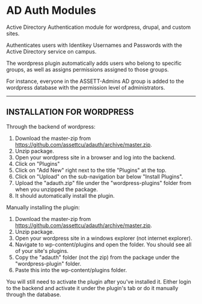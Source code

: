 AD Auth Modules
======

Active Directory Authentication module for wordpress, drupal, and custom sites.

Authenticates users with Identikey Usernames and Passwords with the Active Directory service on campus.

The wordpress plugin automatically adds users who belong to specific groups, as well as assigns permissions
assigned to those groups.

For instance, everyone in the ASSETT-Admins AD group is added to the wordpress database with the permission level of administrators.

-----------------------------------------
INSTALLATION FOR WORDPRESS
-----------------------------------------
Through the backend of wordpress:
1. Download the master-zip from https://github.com/assettcu/adauth/archive/master.zip.
2. Unzip package.
3. Open your wordpress site in a browser and log into the backend.
4. Click on "Plugins"
5. Click on "Add New" right next to the title "Plugins" at the top.
6. Click on "Upload" on the sub-navigation bar below "Install Plugins".
7. Upload the "adauth.zip" file under the "wordpress-plugins" folder from when you unzipped the package.
8. It should automatically install the plugin.

Manually installing the plugin:
1. Download the master-zip from https://github.com/assettcu/adauth/archive/master.zip.
2. Unzip package.
3. Open your wordpress site in a windows explorer (not internet explorer).
4. Navigate to wp-content/plugins and open the folder. You should see all of your site's plugins.
5. Copy the "adauth" folder (not the zip) from the package under the "wordpress-plugin" folder.
6. Paste this into the wp-content/plugins folder.

You will still need to activate the plugin after you've installed it. Either login to the backend and activate it under the plugin's tab or do it manually through the database.
